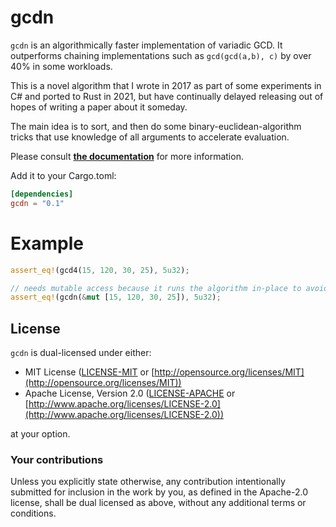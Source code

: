 # gcdn

`gcdn` is an algorithmically faster implementation of variadic GCD.
It outperforms chaining implementations such as `gcd(gcd(a,b), c)`
by over 40% in some workloads.

This is a novel algorithm that I wrote in 2017 as part of some
experiments in C# and ported to Rust in 2021, but have continually
delayed releasing out of hopes of writing a paper about it someday.

The main idea is to sort, and then do some binary-euclidean-algorithm
tricks that use knowledge of all arguments to accelerate evaluation.

Please consult [**the documentation**](https://docs.rs/gcdn) for more information.

Add it to your Cargo.toml:

```toml
[dependencies]
gcdn = "0.1"
```

# Example

```rs
assert_eq!(gcd4(15, 120, 30, 25), 5u32);

// needs mutable access because it runs the algorithm in-place to avoid allocation
assert_eq!(gcdn(&mut [15, 120, 30, 25]), 5u32);
```

## License

`gcdn` is dual-licensed under either:

* MIT License ([LICENSE-MIT](LICENSE-MIT) or [http://opensource.org/licenses/MIT](http://opensource.org/licenses/MIT))
* Apache License, Version 2.0 ([LICENSE-APACHE](LICENSE-APACHE) or [http://www.apache.org/licenses/LICENSE-2.0](http://www.apache.org/licenses/LICENSE-2.0))

at your option.

### Your contributions

Unless you explicitly state otherwise,
any contribution intentionally submitted for inclusion in the work by you,
as defined in the Apache-2.0 license,
shall be dual licensed as above,
without any additional terms or conditions.